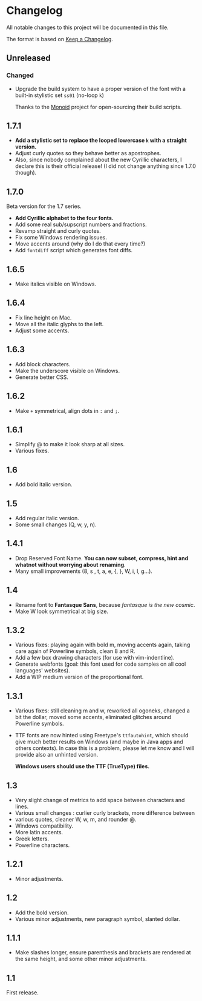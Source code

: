 # Changelog

All notable changes to this project will be documented in this file.

The format is based on [Keep a Changelog](http://keepachangelog.com/en/1.0.0/).

## Unreleased

### Changed
- Upgrade the build system to have a proper version of the font with
  a built-in stylistic set `ss01` (no-loop `k`)

  Thanks to the [Monoid](https://github.com/larsenwork/monoid) project
  for open-sourcing their build scripts.

## 1.7.1
- **Add a stylistic set to replace the looped lowercase `k` with
  a straight version.**
- Adjust curly quotes so they behave better as apostrophes.
- Also, since nobody complained about the new Cyrillic characters,
  I declare this is their official release! (I did not change
  anything since 1.7.0 though).

## 1.7.0

Beta version for the 1.7 series.

- **Add Cyrillic alphabet to the four fonts.**
- Add some real sub/supscript numbers and fractions.
- Revamp straight and curly quotes.
- Fix some Windows rendering issues.
- Move accents around (why do I do that every time?)
- Add `fontdiff` script which generates font diffs.

## 1.6.5
- Make italics visible on Windows.

## 1.6.4
- Fix line height on Mac.
- Move all the italic glyphs to the left.
- Adjust some accents.

## 1.6.3
- Add block characters.
- Make the underscore visible on Windows.
- Generate better CSS.

## 1.6.2
- Make `+` symmetrical, align dots in `:` and `;`.

## 1.6.1
- Simplify @ to make it look sharp at all sizes.
- Various fixes.

## 1.6
- Add bold italic version.

## 1.5
- Add regular italic version.
- Some small changes (Q, w, y, n).

## 1.4.1
- Drop Reserved Font Name. **You can now subset, compress, hint and
  whatnot without worrying about renaming**.
- Many small improvements (8, s , t, a, e, {, }, W, i, l, g...).

## 1.4
- Rename font to **Fantasque Sans**, because *fantasque is the new cosmic*.
- Make W look symmetrical at big size.

## 1.3.2
- Various fixes: playing again with bold m, moving accents again, taking
  care again of Powerline symbols, clean 8 and R.
- Add a few box drawing characters (for use with vim-indentline).
- Generate webfonts (goal: this font used for code samples on all cool
  languages' websites).
- Add a WIP medium version of the proportional font.

## 1.3.1
- Various fixes: still cleaning m and w, reworked all ogoneks, changed a
  bit the dollar, moved some accents, eliminated glitches around
  Powerline symbols.
- TTF fonts are now hinted using Freetype's `ttfautohint`, which should
  give much better results on Windows (and maybe in Java apps and others
  contexts). In case this is a problem, please let me know and I will
  provide also an unhinted version.

  **Windows users should use the TTF (TrueType) files.**

## 1.3
- Very slight change of metrics to add space between characters and lines.
- Various small changes : curlier curly brackets, more difference between
- various quotes, cleaner W, w, m, and rounder @.
- Windows compatibility.
- More latin accents.
- Greek letters.
- Powerline characters.

## 1.2.1
- Minor adjustments.

## 1.2
- Add the bold version.
- Various minor adjustments, new paragraph symbol, slanted dollar.

## 1.1.1
- Make slashes longer, ensure parenthesis and brackets are rendered at
  the same height, and some other minor adjustments.

## 1.1
First release.
